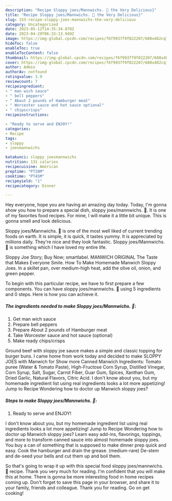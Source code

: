 ```yaml
---
description: "Recipe Sloppy joes/Mannwichs. 🙂 the Very Delicious}"
title: "Recipe Sloppy joes/Mannwichs. 🙂 the Very Delicious}"
slug: 153-recipe-sloppy-joes-mannwichs-the-very-delicious
category: Uncategorized
date: 2023-05-12T14:35:34.870Z
date: 2023-04-29T06:33:13.949Z
image: https://img-global.cpcdn.com/recipes/f6f9937f9f022207/680x482cq70/sloppy-joesmannwichs-recipe-main-photo.jpg
hideToc: false
enableToc: true
enableTocContent: false
thumbnail: https://img-global.cpcdn.com/recipes/f6f9937f9f022207/680x482cq70/sloppy-joesmannwichs-recipe-main-photo.jpg
cover: https://img-global.cpcdn.com/recipes/f6f9937f9f022207/680x482cq70/sloppy-joesmannwichs-recipe-main-photo.jpg
author: Admin
authorAv: notfound
ratingvalue: 3.9
reviewcount: 7
recipeingredient:
- " man wich sauce"
- " bell peppers"
- " About 2 pounds of Hamburger meat"
- " Worcester sauce and hot sauce optional"
- " chipscrisps"
recipeinstructions:

- "Ready to serve and ENJOY!"
categories:
- Recipe
tags:
- sloppy
- joesmannwichs

katakunci: sloppy joesmannwichs 
nutrition: 131 calories
recipecuisine: American
preptime: "PT20M"
cooktime: "PT45M"
recipeyield: "1"
recipecategory: Dinner

---
```



Hey everyone, hope you are having an amazing day today. Today, I'm gonna show you how to prepare a special dish, sloppy joes/mannwichs. 🙂. It is one of my favorites food recipes. For mine, I will make it a little bit unique. This is gonna smell and look delicious.

Sloppy joes/Mannwichs. 🙂 is one of the most well liked of current trending foods on earth. It is simple, it is quick, it tastes yummy. It is appreciated by millions daily. They're nice and they look fantastic. Sloppy joes/Mannwichs. 🙂 is something which I have loved my entire life.

Sloppy Joe Story; Buy Now; smartlabel. MANWICH ORIGINAL The Taste that Makes Everyone Smile. How To Make Homemade Manwich Sloppy Joes. In a skillet pan, over medium-high heat, add the olive oil, onion, and green pepper.


To begin with this particular recipe, we have to first prepare a few components. You can have sloppy joes/mannwichs. 🙂 using 5 ingredients and 0 steps. Here is how you can achieve it.

<!--inarticleads1-->

##### The ingredients needed to make Sloppy joes/Mannwichs. 🙂:

1. Get  man wich sauce
1. Prepare  bell peppers
1. Prepare  About 2 pounds of Hamburger meat
1. Take  Worcester sauce and hot sauce (optional)
1. Make ready  chips/crisps


Ground beef with sloppy joe sauce makes a simple and classic topping for burger buns. I came home from work today and decided to make SLOPPY JOES with Manwich for Show more Canned Manwich Ingredients: Tomato puree (Water &amp; Tomato Paste), High-Fructose Corn Syrup, Distilled Vinegar, Corn Syrup, Salt, Sugar, Carrot Fiber, Guar Gum, Spices, Xanthan Gum, Dried Garlic, Natural Flavors, Citric Acid. I don&#39;t know about you, but my homemade ingredient list using real ingredients looks a lot more appetizing! Jump to Recipe Wondering how to doctor up Manwich sloppy joes? 

<!--inarticleads2-->

##### Steps to make Sloppy joes/Mannwichs. 🙂:


1. Ready to serve and ENJOY!

I don&#39;t know about you, but my homemade ingredient list using real ingredients looks a lot more appetizing! Jump to Recipe Wondering how to doctor up Manwich sloppy joes? Learn easy add-ins, flavorings, toppings, and more to transform canned sauce into almost homemade sloppy joes. You buy a can of something that is supposed to make dinner prep quick and easy. Cook the hamburger and drain the grease. (medium-rare) De-stem and de-seed your bells and cut them up and boil them. 

So that's going to wrap it up with this special food sloppy joes/mannwichs. 🙂 recipe. Thank you very much for reading. I'm confident that you will make this at home. There is gonna be more interesting food in home recipes coming up. Don't forget to save this page in your browser, and share it to your family, friends and colleague. Thank you for reading. Go on get cooking!
